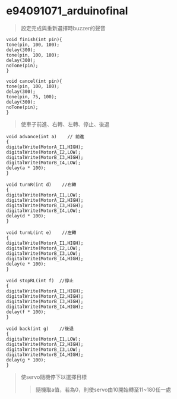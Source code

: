 # e94091071_arduinofinal
> 設定完成與重新選擇時buzzer的聲音

    void finish(int pin){
    tone(pin, 100, 100);
    delay(300);
    tone(pin, 100, 100);
    delay(300);
    noTone(pin);
    }

    void cancel(int pin){
    tone(pin, 100, 100);
    delay(300);
    tone(pin, 75, 100);
    delay(300);
    noTone(pin);
    }
    
> 使車子前進、右轉、左轉、停止、後退

    void advance(int a)    // 前進
    {
    digitalWrite(MotorA_I1,HIGH);   
    digitalWrite(MotorA_I2,LOW);
    digitalWrite(MotorB_I3,HIGH);   
    digitalWrite(MotorB_I4,LOW);
    delay(a * 100);
    }

    void turnR(int d)    //右轉
    {
    digitalWrite(MotorA_I1,LOW);    
    digitalWrite(MotorA_I2,HIGH);
    digitalWrite(MotorB_I3,HIGH);   
    digitalWrite(MotorB_I4,LOW);
    delay(d * 100);
    }

    void turnL(int e)    //左轉
    {
    digitalWrite(MotorA_I1,HIGH);   
    digitalWrite(MotorA_I2,LOW);
    digitalWrite(MotorB_I3,LOW);    
    digitalWrite(MotorB_I4,HIGH);
    delay(e * 100);
    }    

    void stopRL(int f)  //停止
    {
    digitalWrite(MotorA_I1,HIGH);   
    digitalWrite(MotorA_I2,HIGH);
    digitalWrite(MotorB_I3,HIGH);   
    digitalWrite(MotorB_I4,HIGH);
    delay(f * 100);
    }

    void back(int g)    //後退
    {
    digitalWrite(MotorA_I1,LOW);    
    digitalWrite(MotorA_I2,HIGH);
    digitalWrite(MotorB_I3,LOW);    
    digitalWrite(MotorB_I4,HIGH);
    delay(g * 100);     
    }
    
> 使servo隨機停下以選擇目標
>
> > 隨機取a值，若為0，則使servo由10開始轉至11~180任一處
